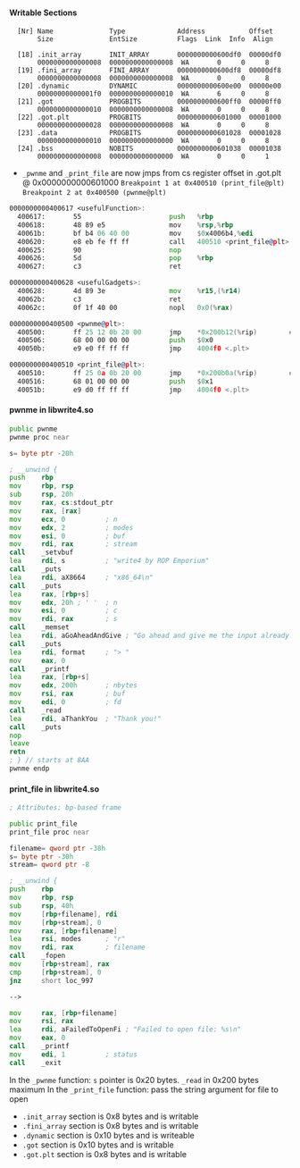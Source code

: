 #### Writable Sections
```
  [Nr] Name              Type             Address           Offset
       Size              EntSize          Flags  Link  Info  Align

  [18] .init_array       INIT_ARRAY       0000000000600df0  00000df0
       0000000000000008  0000000000000008  WA       0     0     8
  [19] .fini_array       FINI_ARRAY       0000000000600df8  00000df8
       0000000000000008  0000000000000008  WA       0     0     8
  [20] .dynamic          DYNAMIC          0000000000600e00  00000e00
       00000000000001f0  0000000000000010  WA       6     0     8
  [21] .got              PROGBITS         0000000000600ff0  00000ff0
       0000000000000010  0000000000000008  WA       0     0     8
  [22] .got.plt          PROGBITS         0000000000601000  00001000
       0000000000000028  0000000000000008  WA       0     0     8
  [23] .data             PROGBITS         0000000000601028  00001028
       0000000000000010  0000000000000000  WA       0     0     8
  [24] .bss              NOBITS           0000000000601038  00001038
       0000000000000008  0000000000000000  WA       0     0     1

```

- `_pwnme` and `_print_file` are now jmps from cs register offset in .got.plt @ 0x0000000000601000
`Breakpoint 1 at 0x400510 (print_file@plt)`
`Breakpoint 2 at 0x400500 (pwnme@plt)`

```asm
0000000000400617 <usefulFunction>:
  400617:       55                      push   %rbp
  400618:       48 89 e5                mov    %rsp,%rbp
  40061b:       bf b4 06 40 00          mov    $0x4006b4,%edi
  400620:       e8 eb fe ff ff          call   400510 <print_file@plt>
  400625:       90                      nop
  400626:       5d                      pop    %rbp
  400627:       c3                      ret

0000000000400628 <usefulGadgets>:
  400628:       4d 89 3e                mov    %r15,(%r14)
  40062b:       c3                      ret
  40062c:       0f 1f 40 00             nopl   0x0(%rax)

0000000000400500 <pwnme@plt>:
  400500:       ff 25 12 0b 20 00       jmp    *0x200b12(%rip)        # 601018 <pwnme>
  400506:       68 00 00 00 00          push   $0x0
  40050b:       e9 e0 ff ff ff          jmp    4004f0 <.plt>

0000000000400510 <print_file@plt>:
  400510:       ff 25 0a 0b 20 00       jmp    *0x200b0a(%rip)        # 601020 <print_file>
  400516:       68 01 00 00 00          push   $0x1
  40051b:       e9 d0 ff ff ff          jmp    4004f0 <.plt>


```

#### pwnme in libwrite4.so
```asm
public pwnme
pwnme proc near

s= byte ptr -20h

; __unwind {
push    rbp
mov     rbp, rsp
sub     rsp, 20h
mov     rax, cs:stdout_ptr
mov     rax, [rax]
mov     ecx, 0          ; n
mov     edx, 2          ; modes
mov     esi, 0          ; buf
mov     rdi, rax        ; stream
call    _setvbuf
lea     rdi, s          ; "write4 by ROP Emporium"
call    _puts
lea     rdi, aX8664     ; "x86_64\n"
call    _puts
lea     rax, [rbp+s]
mov     edx, 20h ; ' '  ; n
mov     esi, 0          ; c
mov     rdi, rax        ; s
call    _memset
lea     rdi, aGoAheadAndGive ; "Go ahead and give me the input already!"...
call    _puts
lea     rdi, format     ; "> "
mov     eax, 0
call    _printf
lea     rax, [rbp+s]
mov     edx, 200h       ; nbytes
mov     rsi, rax        ; buf
mov     edi, 0          ; fd
call    _read
lea     rdi, aThankYou  ; "Thank you!"
call    _puts
nop
leave
retn
; } // starts at 8AA
pwnme endp
```
#### print_file in libwrite4.so
```asm
; Attributes: bp-based frame

public print_file
print_file proc near

filename= qword ptr -38h
s= byte ptr -30h
stream= qword ptr -8

; __unwind {
push    rbp
mov     rbp, rsp
sub     rsp, 40h
mov     [rbp+filename], rdi
mov     [rbp+stream], 0
mov     rax, [rbp+filename]
lea     rsi, modes      ; "r"
mov     rdi, rax        ; filename
call    _fopen
mov     [rbp+stream], rax
cmp     [rbp+stream], 0
jnz     short loc_997

-->

mov     rax, [rbp+filename]
mov     rsi, rax
lea     rdi, aFailedToOpenFi ; "Failed to open file: %s\n"
mov     eax, 0
call    _printf
mov     edi, 1          ; status
call    _exit
```
In the `_pwnme` function: `s` pointer is 0x20 bytes. `_read` in 0x200 bytes maximum
In the `_print_file` function: pass the string argument for file to open

- `.init_array` section is 0x8 bytes and is writable
- `.fini_array` section is 0x8 bytes and is writable
- `.dynamic` section is 0x10 bytes and is writeable
- `.got` section is 0x10  bytes and is writable
- `.got.plt` section is 0x8 bytes and is writable
